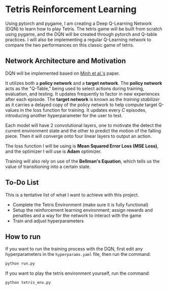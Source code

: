 # Tetris Reinforcement Learning

Using pytorch and pygame, I am creating a Deep Q-Learning Network (DQN) to learn how to play Tetris. The tetris game will
be built from scratch using pygame, and the DQN will be created through pytorch and Q-table practices. I will also be
implementing a regular Q-Learning network to compare the two performances on this classic game of tetris.

## Network Architecture and Motivation

DQN will be implemented based on [Minh et al.'s](https://web.stanford.edu/class/psych209/Readings/MnihEtAlHassibis15NatureControlDeepRL.pdf) paper. 

It utilizes both a **policy network** and a **target network**. The **policy network** acts as the "Q-Table," being used to select actions during training, evaluation, and testing. It updates frequently to factor in new experiences after each episode. The **target network** is known as the *training stabilizer* as it carries a delayed copy of the policy network to help compute target Q-values in the loss function for training. It updates every *C* episodes, introducing another hyperparameter for the user to test.

Each model will have 2 convolutional layers, one to motivate the detect the current environment state and the other to predict the motion of the falling piece. Then it will converge onto four linear layers to output an action.

The loss function I will be using is **Mean Squared Error Loss (MSE Loss)**, and the optimizer I will use is **Adam** optimizer.

Training will also rely on use of the **Bellman's Equation**, which tells us the value of transitioning into a certain state.

## To-Do List

This is a tentative list of what I want to achieve with this project.

- Complete the Tetris Environment (make sure it is fully functional)
- Setup the reinforcement learning environment; assign rewards and penalties and a way for the network to interact with the game
- Train and adjust hyperparameters

## How to run

If you want to run the training process with the DQN, first edit any hyperparameters in the `hyperparams.yaml` file, then run the command:
```bash
python run.py
```

If you want to play the tetris environment yourself, run the command:
```bash
python tetris_env.py
```